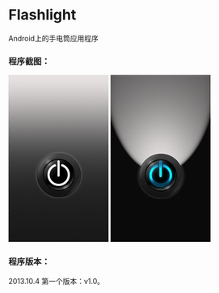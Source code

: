 Flashlight
==========
Android上的手电筒应用程序

### 程序截图：
![Flash_Off](https://github.com/wankee/Flashlight/raw/develop/screenshots/flash_off.png "手电筒关闭时的截图")
![Flash_On](https://github.com/wankee/Flashlight/raw/develop/screenshots/flash_on.png "手电筒打开时的截图")

### 程序版本：
2013.10.4 第一个版本：v1.0。
